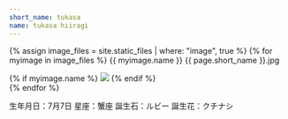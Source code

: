 ```yaml
---
short_name: tukasa
name: tukasa hiiragi
---
```


{% assign image_files = site.static_files | where: "image", true %}
{% for myimage in image_files %}
  {{ myimage.name }}
  {{ page.short_name }}.jpg
  <div class ="img-responsive">
  {% if myimage.name  %}
    <img src={{ myimage.path | absolute_url }}>
  {% endif %}
  </div>
{% endfor %}


生年月日：7月7日
星座：蟹座
誕生石：ルビー
誕生花：クチナシ
